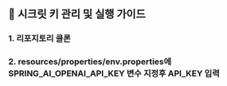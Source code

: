 ## 🔐 시크릿 키 관리 및 실행 가이드

### 1. 리포지토리 클론

### 2. resources/properties/env.properties에 SPRING_AI_OPENAI_API_KEY 변수 지정후 API_KEY 입력